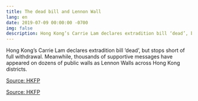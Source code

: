 ```yaml
---
title: The dead bill and Lennon Wall
lang: en
date: 2019-07-09 00:00:00 -0700
img: false
description: Hong Kong’s Carrie Lam declares extradition bill ‘dead’, but stops short of full withdrawal. Meanwhile, thousands of supportive messages have appeared on dozens of public walls as Lennon Walls across Hong Kong districts.
---
```


Hong Kong’s Carrie Lam declares extradition bill ‘dead’, but stops short of full withdrawal. Meanwhile, thousands of supportive messages have appeared on dozens of public walls as Lennon Walls across Hong Kong districts.

[Source: HKFP](https://www.hongkongfp.com/2019/07/09/hong-kongs-carrie-lam-declares-extradition-bill-dead-stops-short-full-withdrawal/)


[Source: HKFP](https://www.hongkongfp.com/2019/07/09/pictures-lennon-wall-message-boards-appear-across-hong-kong-districts-support-anti-extradition-law-protesters/)